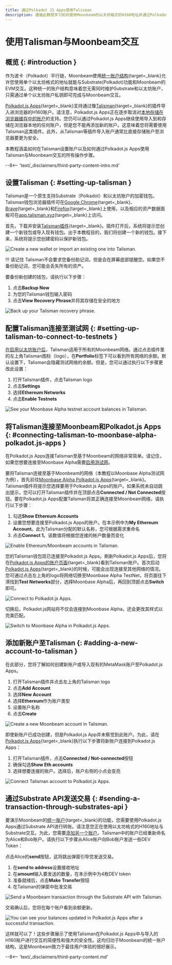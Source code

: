 ```yaml
---
title: 通过Polkadot JS Apps使用Talisman
description: 遵循此教程学习如何使用Moonbeam的以太坊格式的H160地址并通过Polkadot.js Apps和Talisman发送交易。
---
```


# 使用Talisman与Moonbeam交互

## 概览 {: #introduction } 

作为波卡（Polkadot）平行链，Moonbeam使用[统一账户结构](/learn/features/unified-accounts/){target=_blank}允许您使用单个以太坊格式的地址就能与Substrate(Polkadot)功能和Moonbeam的EVM交互。这种统一的账户结构意味着您无需同时维护Substrate和以太坊账户，只需通过单个以太坊账户私钥即可完成与Moonbeam交互。

[Polkadot.js Apps](https://polkadot.js.org/apps?rpc=wss://wss.api.moonbase.moonbeam.network%2Fpublic-ws#/accounts){target=_blank}支持通过像[Talisman](https://www.talisman.xyz/){target=_blank}的插件导入进浏览器的H160账户。请注意，Polkadot.js Apps正在逐步取消对[本地存储在浏览器缓存中的账户](/tokens/connect/polkadotjs/)的支持。您仍可以通过Polkadot.js Apps继续使用导入到和存储在浏览器本地的任何账户，但是您不能再添加新的账户。这意味着您将需要使用Talisman这类插件。此外，从Talisman等插件导入账户通常比直接存储账户至浏览器要更为安全。

本教程涵盖如何在Talisman设置账户以及如何通过Polkadot.js Apps使用Talisman与Moonbeam交互的所有操作步骤。

--8<-- 'text/_disclaimers/third-party-content-intro.md'

## 设置Talisman {: #setting-up-talisman }

Talisman是一个原生支持Substrate（Polkadot）和以太坊账户的加密钱包。Talisman钱包浏览器插件可在[Google Chrome](https://chrome.google.com/webstore/detail/talisman-polkadot-wallet/fijngjgcjhjmmpcmkeiomlglpeiijkld){target=_blank}、[Brave](https://chrome.google.com/webstore/detail/talisman-polkadot-wallet/fijngjgcjhjmmpcmkeiomlglpeiijkld){target=_blank}和[Firefox](https://addons.mozilla.org/en-US/firefox/addon/talisman-wallet-extension/){target=_blank}上使用，以及相应的资产数据面板可在[app.talisman.xyz](https://app.talisman.xyz/){target=_blank}上访问。

首先，下载并安装[Talisman插件](https://www.talisman.xyz/){target=_blank}。插件打开后，系统将提示您创建一个新钱包或导入现有钱包。出于本教程目的，我们将创建一个新的钱包。接下来，系统将提示您创建密码以保护新钱包。

![Create a new wallet or import an existing one into Talisman.](/images/tokens/connect/talisman/talisman-1.webp)

!!! 请记住
    Talisman不会要求您备份助记词，但是会在屏幕底部提醒您。如果您不备份助记词，您可能会丢失所有的资产。

要备份新创建的钱包，请执行以下步骤：

1. 点击**Backup Now**
2. 为您的Talisman钱包输入密码
3. 点击**View Recovery Phrase**并将其存储在安全的地方

![Back up your Talisman recovery phrase.](/images/tokens/connect/talisman/talisman-2.webp)

## 配置Talisman连接至测试网 {: #setting-up-talisman-to-connect-to-testnets } 

[在启用以太坊账户后](#connecting-talisman-to-moonbase-alpha-polkadot.js-apps)，Talisman适用于所有的Moonbeam网络。通过点击插件里的左上角Talisman图标（logo），在**Portfolio**标签下可以看到所有网络的余额。默认设置下，Talisman会隐藏测试网络的余额。但是，您可以通过执行以下步骤更改此设置：

1. 打开Talisman插件，点击Talisman logo
2. 点击**Settings**
3. 选择**Ethereum Networks**
4. 点击**Enable Testnets**

![See your Moonbase Alpha testnet account balances in Talisman.](/images/tokens/connect/talisman/talisman-3.webp)

## 将Talisman连接至Moonbeam和Polkadot.js Apps {: #connecting-talisman-to-moonbase-alpha-polkadot.js-apps }

在Polkadot.js Apps连接Talisman至基于Moonbeam的网络非常简单。请记住，如果您想要连接至Moonbase Alpha需要[启用测试网](#setting-up-talisman-to-connect-to-testnets)。

要将Talisman连接至基于Moonbeam的网络（本教程以Moonbase Alpha测试网为例），首先前往[Moonbase Alpha Polkadot.js Apps](https://polkadot.js.org/apps?rpc=wss://wss.api.moonbase.moonbeam.network%2Fpublic-ws#/accounts){target=_blank}。Talisman插件将提示您选择要用于Polkadot.js Apps的账户。如果系统未自动跳出提示，您可以打开Talisman插件并在顶部点击**Connected / Not Connected**按钮。要在Polkadot.js Apps配置Talisman将其正确连接至Moonbeam网络，请执行以下步骤：

1. 勾选**Show Ethereum Accounts**
2. 设置您想要连接至Polkadot.js Apps的账户。在本示例中为**My Ethereum Account**。此为Talisman分配的默认名称，您可根据需求重命名
3. 点击**Connect 1**。该数值将根据您连接的帐户数量而变化

![Enable Ethereum/Moonbeam accounts in Talisman.](/images/tokens/connect/talisman/talisman-4.webp)

您的Talisman钱包现已连接至Polkadot.js Apps。刷新Polkadot.js Apps后，您将在[Polkadot.js Apps的账户页面](https://polkadot.js.org/apps?rpc=wss://wss.api.moonbase.moonbeam.network%2Fpublic-ws#/accounts){target=_blank}看到Talisman账户。首次启动[Polkadot.js Apps](https://polkadot.js.org/apps?rpc=wss://wss.api.moonbase.moonbeam.network%2Fpublic-ws#/accounts){target=_blank}的时候，可能会出现连接至其他网络的情况。您可通过点击左上角的logo将网络切换至Moonbase Alpha TestNet，将页面往下滑找到**Test Networks**部分，选择Moonbase Alpha后，再回到顶部点击**Switch**即可。

![Connect to Polkadot.js Apps.](/images/tokens/connect/talisman/talisman-5.webp)

切换后，Polkadot.js网站将不仅会连接到Moonbase Alpha，还会更改其样式以完美匹配。

![Switch to Moonbase Alpha in Polkadot.js Apps.](/images/tokens/connect/talisman/talisman-6.webp)

## 添加新账户至Talisman {: #adding-a-new-account-to-talisman } 

在此部分，您将了解如何创建新账户或导入现有的MetaMask账户至Polkadot.js Apps。

1. 打开Talisman插件并点击左上角的Talisman logo
2. 点击**Add Account** 
3. 选择**New Account**
4. 选择**Ethereum**作为账户类型
5. 设置账户名称
6. 点击**Create**

![Create a new Moonbeam account in Talisman.](/images/tokens/connect/talisman/talisman-7.webp)

即使新账户已成功创建，但是Polkadot.js App并未察觉到此账户。为此，请在[Polkadot.js Apps](https://polkadot.js.org/apps?rpc=wss://wss.api.moonbase.moonbeam.network%2Fpublic-ws#/accounts){target=_blank}执行以下步骤将新账户连接到Polkadot.js Apps：

1. 打开Talisman插件，点击**Connected / Not-connected**按钮
2. 确保勾选**Show Eth accounts**
3. 选择想要连接的账户。选择后，账户右侧的小点会变亮

![Connect Talisman account to Polkadot.js Apps.](/images/tokens/connect/talisman/talisman-8.webp)

## 通过Substrate API发送交易 {: #sending-a-transaction-through-substrates-api } 

要演示Moonbeam的[统一账户](/learn/features/unified-accounts){target=_blank}的功能，您需要使用Polkadot.js Apps通过Substrate API进行转账。请注意您正在使用以太坊格式的H160地址与Substrate交互。为此，您需要[添加另一个账户](#adding-a-new-account-to-talisman)。Talisman中的账户已经重新命名为Alice和Bob账户。请执行以下步骤从Alice账户向Bob账户发送一些DEV Token：

点击Alice的**send**按钮，这将跳出弹窗引导您发送交易。

1. 在**send to address**设置接收地址
2. 在**amount**输入要发送的数量，在本示例中为4枚DEV token
3. 准备就绪后，点击**Make Transfer**按钮
4. 在Talisman的弹窗中批准交易

![Send a Moonbeam transaction through the Substrate API with Talisman.](/images/tokens/connect/talisman/talisman-9.webp)

交易确认后，您将在每个账户看到余额更新。

![You can see your balances updated in Polkadot.js Apps after a successful transaction.](/images/tokens/connect/talisman/talisman-10.webp)

这样就可以了！这些步骤展示了使用Talisman在Polkadot.js Apps中与导入的H160账户进行交互的简便性和强大的安全性。这均归功于Moonbeam的统一账户结构，这是Moonbeam致力于最佳用户体验的很好展示。

--8<-- 'text/_disclaimers/third-party-content.md'
